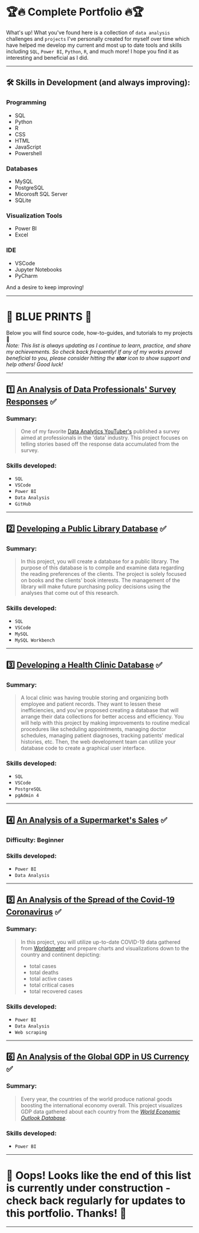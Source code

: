 # :trophy::fire: Complete Portfolio :fire::trophy:
What's up!
What you've found here is a collection of `data analysis` challenges and `projects` I've personally created for myself over time which have helped me develop my current and most up to date tools and skills including `SQL`, `Power BI`, `Python`, `R`, and much more! I hope you find it as interesting and beneficial as I did.

---

## :hammer_and_wrench: Skills in Development (and always improving):
### Programming
- SQL
- Python
- R
- CSS
- HTML
- JavaScript
- Powershell

### Databases
- MySQL
- PostgreSQL
- Micorosft SQL Server
- SQLite

### Visualization Tools 
  - Power BI
  - Excel

### IDE
  - VSCode
  - Jupyter Notebooks
  - PyCharm
  
And a desire to keep improving!

---

# 📑 BLUE PRINTS 📔
Below you will find source code, how-to-guides, and tutorials to my projects 👋 <br />
*Note: This list is always updating as I continue to learn, practice, and share my achievements. So check back frequently! If any of my works proved beneficial to you, please consider hitting the **star** icon to show support and help others! Good luck!*

---

## :one: [An Analysis of Data Professionals' Survey Responses](https://github.com/CarlosOnDevOps/Big_Data_Projects/tree/main/Power_BI_Projects/01_Database_Professional_Survey) :white_check_mark:
### Summary:
> One of my favorite [Data Analytics YouTuber's](https://www.youtube.com/watch?v=pixlHHe_lNQ&list=PLUaB-1hjhk8HqnmK0gQhfmIdCbxwoAoys&index=9&t=1822s) published a survey aimed at professionals in the 'data' industry. This project focuses on telling stories based off the response data accumulated from the survey. 
### Skills developed:
- `SQL`
- `VSCode`
- `Power BI`
- `Data Analysis`
- `GitHub`

---

## :two: [Developing a Public Library Database](https://github.com/CarlosOnDevOps/Big_Data_Projects/tree/main/SQL_Projects/Library_Management_System) :white_check_mark:
### Summary:
> In this project, you will create a database for a public library. The purpose of this database is to compile and examine data regarding the reading preferences of the clients. The project is solely focused on books and the clients' book interests. The management of the library will make future purchasing policy decisions using the analyses that come out of this research.
### Skills developed:
- `SQL`
- `VSCode`
- `MySQL` 
- `MySQL Workbench`

---

## :three: [Developing a Health Clinic Database](https://github.com/CarlosOnDevOps/Big_Data_Projects/tree/main/SQL_Projects/Hospital_Management_System) :white_check_mark:
### Summary: 
> A local clinic was having trouble storing and organizing both employee and patient records. They want to lessen these inefficiencies, and you've proposed creating a database that will arrange their data collections for better access and efficiency. You will help with this project by making improvements to routine medical procedures like scheduling appointments, managing doctor schedules, managing patient diagnoses, tracking patients' medical histories, etc.
Then, the web development team can utilize your database code to create a graphical user interface.
### Skills developed:
- `SQL`
- `VSCode`
- `PostgreSQL`
- `pgAdmin 4`

------

## :four: [An Analysis of a Supermarket's Sales](https://github.com/CarlosOnDevOps/Big_Data_Projects/tree/main/Power_BI_Projects/02_Sales_Dashboard) :white_check_mark:
### Difficulty: Beginner
### Skills developed:
- `Power BI`
- `Data Analysis`

------

## :five: [An Analysis of the Spread of the Covid-19 Coronavirus]() :white_check_mark:
### Summary:
> In this project, you will utilize up-to-date COVID-19 data gathered from [Worldometer](https://www.worldometers.info/coronavirus/) and prepare charts and visualizations down to the country and continent depicting:
> - total cases 
> - total deaths
> - total active cases 
> - total critical cases
> - total recovered cases
### Skills developed:
- `Power BI`
- `Data Analysis`
- `Web scraping`

---
## :six: [An Analysis of the Global GDP in US Currency](https://github.com/CarlosOnDevOps/Big_Data_Projects/tree/main/Power_BI_Projects/Global_GDP) :white_check_mark:
### Summary:
> Every year, the countries of the world produce national goods boosting the international economy overall. This project visualizes GDP data gathered about each country from the [*World Economic Outlook Database*](https://www.imf.org/en/Publications/WEO/weo-database/2022/October). 
### Skills developed:
- `Power BI`
---

# :construction: Oops! Looks like the end of this list is currently under construction - check back regularly for updates to this portfolio. Thanks! :construction:

---
